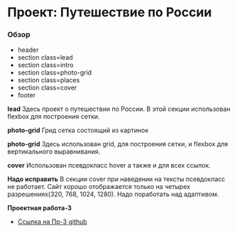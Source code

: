 # Проект: Путешествие по России

### Обзор
* header
* section class=lead
* section class=intro
* section class=photo-grid
* section class=places
* section class=cover
* footer


**lead**
Здесь проект о путешествии по России.
В этой секции использован flexbox для построения сетки.

**photo-grid**
Грид сетка состоящий из картинок

**photo-grid**
Здесь использован grid, для построения сетки, и flexbox для вертикального выравнивания.

**cover**
Использован псевдокласс hover а также и для всех ссылок.

**Надо исправить**
В секции cover при наведении на тексты псевдокласс не работает.
Сайт хорошо отображается только на четырех разрешениях(320, 768, 1024, 1280). Надо поработать над адаптивом.

**Проектная работа-3**

* [Ссылка на Пр-3 github](https://ulanbekboev.github.io/russian-travel/)


